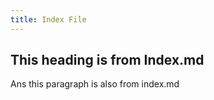 ```yaml
---
title: Index File
---
```

## This heading is from Index.md

Ans this paragraph is also from index.md
